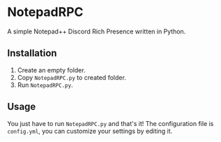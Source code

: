 # NotepadRPC
A simple Notepad++ Discord Rich Presence written in Python.

## Installation
1. Create an empty folder.
2. Copy `NotepadRPC.py` to created folder.
3. Run `NotepadRPC.py`.
## Usage
You just have to run `NotepadRPC.py` and that's it! The configuration file is `config.yml`, you can customize your settings by editing it.
